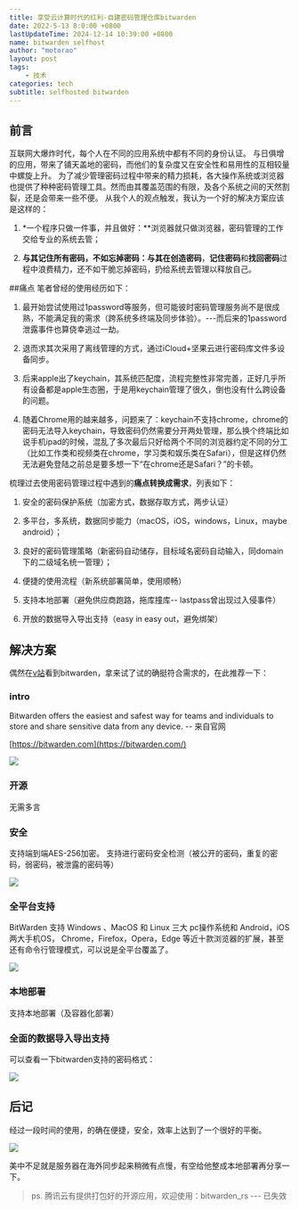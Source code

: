 ```yaml
---
title: 享受云计算时代的红利-自建密码管理仓库bitwarden
date: 2022-5-13 8:0:00 +0800
lastUpdateTime: 2024-12-14 10:39:00 +0800
name: bitwarden selfhost
author: "motorao"
layout: post
tags: 
    - 技术
categories: tech
subtitle: selfhosted bitwarden 
---
```

    
## 前言

互联网大爆炸时代，每个人在不同的应用系统中都有不同的身份认证。
与日俱增的应用，带来了铺天盖地的密码，而他们的复杂度又在安全性和易用性的互相较量中螺旋上升。
为了减少管理密码过程中带来的精力损耗，各大操作系统或浏览器也提供了种种密码管理工具。然而由其覆盖范围的有限，及各个系统之间的天然割裂，还是会带来一些不便。
从我个人的观点触发，我认为一个好的解决方案应该是这样的：

1. *一个程序只做一件事，并且做好：**浏览器就只做浏览器，密码管理的工作交给专业的系统去管；

1. **与其记住所有密码，不如忘掉密码：与其在创造密码**，**记住密码**和**找回密码**过程中浪费精力，还不如干脆忘掉密码，扔给系统去管理以释放自己。

##痛点
笔者曾经的使用经历如下：

1. 最开始尝试使用过1password等服务，但可能彼时密码管理服务尚不是很成熟，不能满足我的需求（跨系统多终端及同步体验）。---而后来的1password泄露事件也算侥幸逃过一劫。

1. 退而求其次采用了离线管理的方式，通过iCloud+坚果云进行密码库文件多设备同步。

1. 后来apple出了keychain，其系统匹配度，流程完整性非常完善，正好几乎所有设备都是apple生态圈，于是用keychain管理了很久，倒也没有什么跨设备的问题。

1. 随着Chrome用的越来越多，问题来了：keychain不支持chrome，chrome的密码无法导入keychain，导致密码仍然需要分开两处管理，那么换个终端比如说手机ipad的时候，混乱了多次最后只好给两个不同的浏览器约定不同的分工（比如工作类和视频类在chrome，学习类和娱乐类在Safari），但是这样仍然无法避免登陆之前总是要多想一下“在chrome还是Safari？”的卡顿。

梳理过去使用密码管理过程中遇到的**痛点转换成需求**，列表如下：

1. 安全的密码保护系统（加密方式，数据存取方式，两步认证）

1. 多平台，多系统，数据同步能力（macOS，iOS，windows，Linux，maybe android）；

1. 良好的密码管理策略（新密码自动储存，目标域名密码自动输入，同domain下的二级域名统一管理）；

1. 便捷的使用流程（新系统部署简单，使用顺畅）

1. 支持本地部署（避免供应商跑路，拖库撞库-- lastpass曾出现过入侵事件）

1. 开放的数据导入导出支持（easy in easy out，避免绑架）

## 解决方案

偶然在[v站](http://v2ex.com/)看到bitwarden，拿来试了试的确挺符合需求的，在此推荐一下：

### intro

Bitwarden offers the easiest and safest way for teams and individuals to store and share sensitive data from any device.  -- 来自官网

[https://bitwarden.com](https://bitwarden.com/)

![](https://static.motorao.cn/assets/pic/15c66a14-2144-8082-8cb9-c3c7cab47533.webp)

### 开源

无需多言

### 安全

支持端到端AES-256加密。
支持进行密码安全检测（被公开的密码，重复的密码，弱密码，被泄露的密码等）

![](https://static.motorao.cn/assets/pic/15c66a14-2144-80cd-95e5-e1d2ccd82d06.webp)

### 全平台支持

BitWarden 支持 Windows 、MacOS 和 Linux 三大 pc操作系统和 Android，iOS 两大手机OS， Chrome，Firefox，Opera，Edge 等近十款浏览器的扩展，甚至还有命令行管理模式，可以说是全平台覆盖了。

![](https://static.motorao.cn/assets/pic/15c66a14-2144-801a-bb6d-ffae45d85a0a.webp)

### 本地部署

支持本地部署（及容器化部署）

### 全面的数据导入导出支持

可以查看一下bitwarden支持的密码格式：

![](https://static.motorao.cn/assets/pic/15c66a14-2144-8013-9636-d8fce94186eb.webp)

## 后记

经过一段时间的使用，的确在便捷，安全，效率上达到了一个很好的平衡。

![](https://static.motorao.cn/assets/pic/15c66a14-2144-8010-9767-d671da200418.webp)

美中不足就是服务器在海外同步起来稍微有点慢，有空给他整成本地部署再分享一下。

> ps. 腾讯云有提供打包好的开源应用，欢迎使用：bitwarden_rs  --- 已失效
